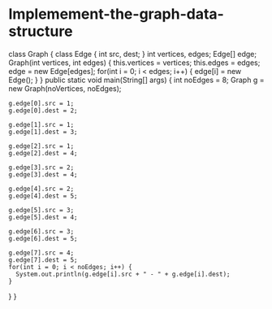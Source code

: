 # Implemement-the-graph-data-structure
class Graph {
  class Edge {
    int src, dest;
  }
  int vertices, edges;
  Edge[] edge;
  Graph(int vertices, int edges) {
    this.vertices = vertices;
    this.edges = edges;
    edge = new Edge[edges];
    for(int i = 0; i < edges; i++) {
      edge[i] = new Edge();
    }
  }
public static void main(String[] args) {
    int noEdges = 8;
    Graph g = new Graph(noVertices, noEdges);

    
    g.edge[0].src = 1;   
    g.edge[0].dest = 2;

    g.edge[1].src = 1;   
    g.edge[1].dest = 3;

    g.edge[2].src = 1;  
    g.edge[2].dest = 4;

    g.edge[3].src = 2;  
    g.edge[3].dest = 4;

    g.edge[4].src = 2;  
    g.edge[4].dest = 5;

    g.edge[5].src = 3;   
    g.edge[5].dest = 4;

    g.edge[6].src = 3;   
    g.edge[6].dest = 5;

    g.edge[7].src = 4;  
    g.edge[7].dest = 5;
    for(int i = 0; i < noEdges; i++) {
      System.out.println(g.edge[i].src + " - " + g.edge[i].dest);
    }

  }
}
